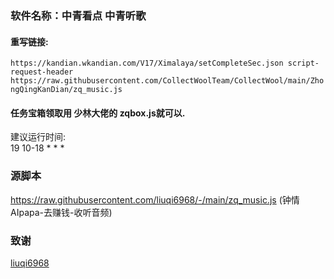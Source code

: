 ### 软件名称：中青看点  中青听歌  

#### 重写链接:  
`https://kandian.wkandian.com/V17/Ximalaya/setCompleteSec.json script-request-header https://raw.githubusercontent.com/CollectWoolTeam/CollectWool/main/ZhongQingKanDian/zq_music.js`  

#### 任务宝箱领取用 少林大佬的  zqbox.js就可以.  
建议运行时间:  
19 10-18 * * *

### 源脚本
 https://raw.githubusercontent.com/liuqi6968/-/main/zq_music.js (钟情AIpapa-去赚钱-收听音频)
### 致谢
[liuqi6968](https://github.com/liuqi6968)

